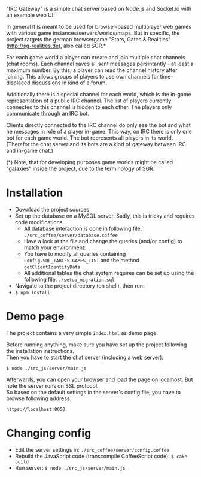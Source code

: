 "IRC Gateway" is a simple chat server based on Node.js and Socket.io with an example web UI.

In general it is meant to be used for browser-based multiplayer web games with various game instances/servers/worlds/maps.
But in specific, the project targets the german browsergame "Stars, Gates & Realities" (http://sg-realities.de), also called SGR.*

For each game world a player can create and join multiple chat channels (chat rooms).
Each channel saves all sent messages persintantly - at least a maximum number.
By this, a player can read the channel history after joining. This allows groups of players to use own channels for time-displaced discussions in kind of a forum.

Additionally there is a special channel for each world, which is the in-game representation of a public IRC channel.
The list of players currently connected to this channel is hidden to each other. The players only communicate through an IRC bot.

Clients directly connected to the IRC channel do only see the bot and what he messages in role of a player in-game.
This way, on IRC there is only one bot for each game world. The bot represents all players in its world.
(Therefor the chat server and its bots are a kind of gateway between IRC and in-game chat.)


(*) Note, that for developing purposes game worlds might be called "galaxies" inside the project, due to the terminology of SGR.
  


Installation
============

* Download the project sources
* Set up the database on a MySQL server. Sadly, this is tricky and requires code modifications...
  * All database interaction is done in following file: `./src_coffee/server/database.coffee`
  * Have a look at the file and change the queries (and/or config) to match your environment:
  * You have to modify all queries containing `Config.SQL_TABLES.GAMES_LIST` and the method `getClientIdentityData`.
  * All additional tables the chat system requires can be set up using the following file: `./setup_migration.sql`
* Navigate to the project directory (on shell), then run:
* `$ npm install`


Demo page
=========

The project contains a very simple `index.html` as demo page.

Before running anything, make sure you have set up the project following the installation instructions.  
Then you have to start the chat server (including a web server): 

  ``$ node ./src_js/server/main.js``

Afterwards, you can open your browser and load the page on localhost. But note the server runs on SSL protocol.  
So based on the default settings in the server's config file, you have to browse following address:

  ``https://localhost:8050``


Changing config
===============

* Edit the server settings in: `./src_coffee/server/config.coffee`
* Rebuild the JavaScript code (transcompile CoffeeScript code): 
 	``$ cake build``
* Run server:
	``$ node ./src_js/server/main.js``



